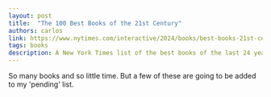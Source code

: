 ```yaml
---
layout: post
title:  "The 100 Best Books of the 21st Century"
authors: carlos
link: https://www.nytimes.com/interactive/2024/books/best-books-21st-century.html
tags: books
description: A New York Times list of the best books of the last 24 years.
---
```


So many books and so little time. But a few of these are going to be added to my 'pending' list.
